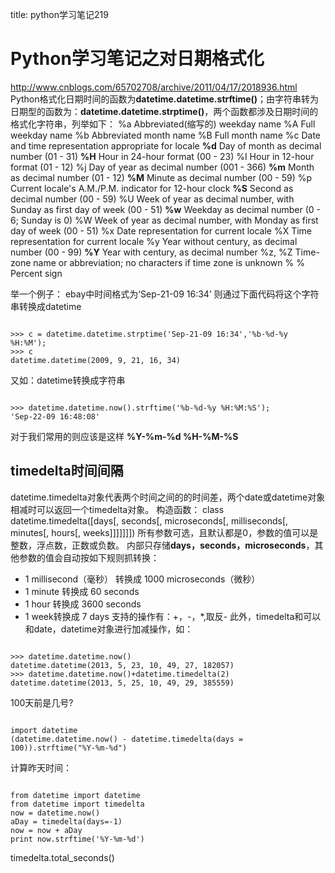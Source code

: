 title: python学习笔记219 

#  Python学习笔记之对日期格式化 
http://www.cnblogs.com/65702708/archive/2011/04/17/2018936.html
Python格式化日期时间的函数为**datetime.datetime.strftime()**；由字符串转为日期型的函数为：**datetime.datetime.strptime()**，两个函数都涉及日期时间的格式化字符串，列举如下：
%a Abbreviated(缩写的) weekday name 
%A Full weekday name 
%b Abbreviated month name 
%B Full month name 
%c Date and time representation appropriate for locale 
**%d** Day of month as decimal number (01 - 31) 
**%H** Hour in 24-hour format (00 - 23) 
%I Hour in 12-hour format (01 - 12) 
%j Day of year as decimal number (001 - 366) 
**%m** Month as decimal number (01 - 12) 
**%M** Minute as decimal number (00 - 59) 
%p Current locale's A.M./P.M. indicator for 12-hour clock 
**%S** Second as decimal number (00 - 59) 
%U Week of year as decimal number, with Sunday as first day of week (00 - 51) 
**%w** Weekday as decimal number (0 - 6; Sunday is 0) 
%W Week of year as decimal number, with Monday as first day of week (00 - 51) 
%x Date representation for current locale 
%X Time representation for current locale 
%y Year without century, as decimal number (00 - 99) 
**%Y** Year with century, as decimal number 
%z, %Z Time-zone name or abbreviation; no characters if time zone is unknown 
% % Percent sign

举一个例子：
ebay中时间格式为‘Sep-21-09 16:34’
则通过下面代码将这个字符串转换成datetime
```

>>> c = datetime.datetime.strptime('Sep-21-09 16:34','%b-%d-%y %H:%M');
>>> c
datetime.datetime(2009, 9, 21, 16, 34)

```
又如：datetime转换成字符串
```

>>> datetime.datetime.now().strftime('%b-%d-%y %H:%M:%S');
'Sep-22-09 16:48:08'

```

对于我们常用的则应该是这样 **%Y-%m-%d %H-%M-%S**

##  timedelta时间间隔 
datetime.timedelta对象代表两个时间之间的的时间差，两个date或datetime对象相减时可以返回一个timedelta对象。
构造函数：
class datetime.timedelta([days[, seconds[, microseconds[, milliseconds[, minutes[, hours[, weeks]]]]]]])
所有参数可选，且默认都是0，参数的值可以是整数，浮点数，正数或负数。
内部只存储**days，seconds，microseconds**，其他参数的值会自动按如下规则抓转换：
  * 1 millisecond（毫秒） 转换成 1000 microseconds（微秒）
  * 1 minute 转换成 60 seconds
  * 1 hour 转换成 3600 seconds
  * 1 week转换成 7 days
支持的操作有：+，-，*,取反-
此外，timedelta和可以和date，datetime对象进行加减操作，如：
```

>>> datetime.datetime.now()  
datetime.datetime(2013, 5, 23, 10, 49, 27, 182057)  
>>> datetime.datetime.now()+datetime.timedelta(2)  
datetime.datetime(2013, 5, 25, 10, 49, 29, 385559)

```
100天前是几号?
```

import datetime
(datetime.datetime.now() - datetime.timedelta(days = 100)).strftime("%Y-%m-%d")

```
计算昨天时间：
```

from datetime import datetime
from datetime import timedelta
now = datetime.now()
aDay = timedelta(days=-1)
now = now + aDay
print now.strftime('%Y-%m-%d')

```
timedelta.total_seconds()
